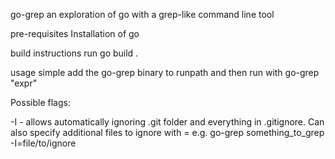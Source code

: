 go-grep
an exploration of go with a grep-like command line tool

pre-requisites
Installation of go

build instructions
run go build .

usage
simple add the go-grep binary to runpath and then run with go-grep "expr"

Possible flags:

-I - allows automatically ignoring .git folder and everything in .gitignore. Can also specify additional files to ignore with = e.g. go-grep something_to_grep -I=file/to/ignore

